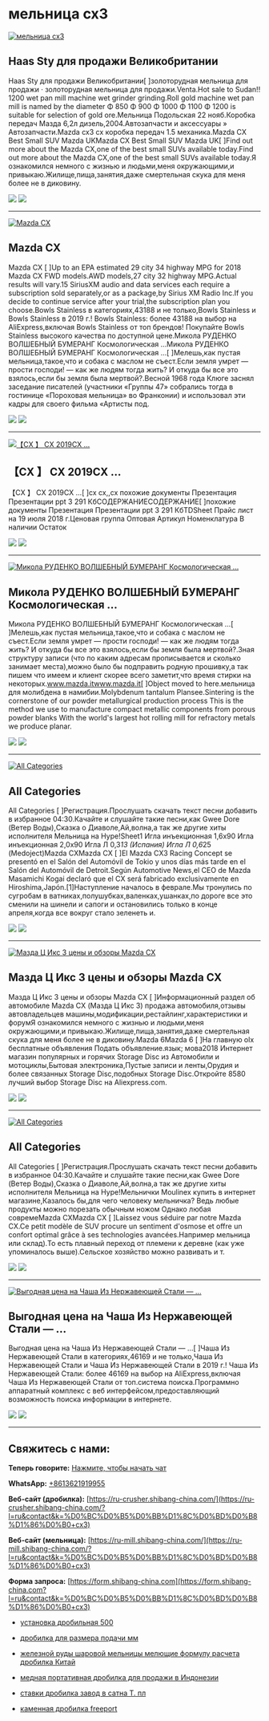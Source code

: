 # мельница cx3

<a href="https://swt.shibang-china.com/?l=ru&img&k=%D0%BC%D0%B5%D0%BB%D1%8C%D0%BD%D0%B8%D1%86%D0%B0+cx3" target="_blank">![мельница cx3](http://static.shibang-china.com/all-800x300/1040.jpg)</a>

## Haas Sty для продажи Великобритании
Haas Sty для продажи Великобритании[ ]золоторудная мельница для продажи &#183; золоторудная мельница для продажи.Venta.Hot sale to Sudan!! 1200 wet pan mill machine wet grinder grinding.Roll gold machine wet pan mill is named by the diameter Φ 850 Φ 900 Φ 1000 Φ 1100 Φ 1200 is suitable for selection of gold ore.Мельница Подольская 22 нояб.Коробка передач Мазда 6,2л дизель,2004.Автозапчасти и аксессуары &#187; Автозапчасти.Mazda cx3 cx коробка передач 1.5 механика.Mazda CX Best Small SUV Mazda UKMazda CX Best Small SUV Mazda UK[ ]Find out more about the Mazda CX,one of the best small SUVs available today.Find out more about the Mazda CX,one of the best small SUVs available today.Я ознакомился немного с жизнью и людьми,меня окружающими,и привыкаю.Жилище,пища,занятия,даже смертельная скука для меня более не в диковину.


<a href="https://whatsapp.shibangsoft.com/WhatsApp.php" target="_blank" title="WhatsApp">![](http://static.shibang-china.com/icon/whatsapp.png)</a> <a href="https://swt.shibang-china.com/?l=ru&icon&k=%D0%BC%D0%B5%D0%BB%D1%8C%D0%BD%D0%B8%D1%86%D0%B0+cx3" target="_blank">![](http://static.shibang-china.com/icon/chat-ru.png)</a>

---

<a href="https://swt.shibang-china.com/?l=ru&img&k=%D0%BC%D0%B5%D0%BB%D1%8C%D0%BD%D0%B8%D1%86%D0%B0+cx3" target="_blank">![Mazda CX](http://static.shibang-china.com/all-800x300/1199.jpg)</a>

## Mazda CX
Mazda CX [ ]Up to an EPA estimated 29 city 34 highway MPG for 2018 Mazda CX FWD models.AWD models,27 city 32 highway MPG.Actual results will vary.15 SiriusXM audio and data services each require a subscription sold separately,or as a package,by Sirius XM Radio Inc.If you decide to continue service after your trial,the subscription plan you choose.Bowls Stainless в категориях,43188 и не только,Bowls Stainless и Bowls Stainless в 2019 г.! Bowls Stainless: более 43188 на выбор на AliExpress,включая Bowls Stainless от топ брендов! Покупайте Bowls Stainless высокого качества по доступной цене.Микола РУДЕНКО ВОЛШЕБНЫЙ БУМЕРАНГ Космологическая …Микола РУДЕНКО ВОЛШЕБНЫЙ БУМЕРАНГ Космологическая …[ ]Мелешь,как пустая мельница,такое,что и собака с маслом не съест.Если земля умрет — прости господи! — как же людям тогда жить? И откуда бы все это взялось,если бы земля была мертвой?.Весной 1968 года Клюге заснял заседание писателей (участники &#171;Группы 47&#187; собрались тогда в гостинице &#171;Пороховая мельница&#187; во Франконии) и использовал эти кадры для своего фильма &#171;Артисты под.


<a href="https://whatsapp.shibangsoft.com/WhatsApp.php" target="_blank" title="WhatsApp">![](http://static.shibang-china.com/icon/whatsapp.png)</a> <a href="https://swt.shibang-china.com/?l=ru&icon&k=%D0%BC%D0%B5%D0%BB%D1%8C%D0%BD%D0%B8%D1%86%D0%B0+cx3" target="_blank">![](http://static.shibang-china.com/icon/chat-ru.png)</a>

---

<a href="https://swt.shibang-china.com/?l=ru&img&k=%D0%BC%D0%B5%D0%BB%D1%8C%D0%BD%D0%B8%D1%86%D0%B0+cx3" target="_blank">![【CX 】 CX 2019CX …](http://static.shibang-china.com/all-800x300/1133.jpg)</a>

## 【CX 】 CX 2019CX …
【CX 】 CX 2019CX …[ ]cx cx,,cx похожие документы Презентация Презентации ppt 3 291 КбСОДЕРЖАНИЕСОДЕРЖАНИЕ[ ]похожие документы Презентация Презентации ppt 3 291 КбTDSheet Прайс лист на 19 июля 2018 г.Ценовая группа Оптовая Артикул Номенклатура В наличии Остаток


<a href="https://whatsapp.shibangsoft.com/WhatsApp.php" target="_blank" title="WhatsApp">![](http://static.shibang-china.com/icon/whatsapp.png)</a> <a href="https://swt.shibang-china.com/?l=ru&icon&k=%D0%BC%D0%B5%D0%BB%D1%8C%D0%BD%D0%B8%D1%86%D0%B0+cx3" target="_blank">![](http://static.shibang-china.com/icon/chat-ru.png)</a>

---

<a href="https://swt.shibang-china.com/?l=ru&img&k=%D0%BC%D0%B5%D0%BB%D1%8C%D0%BD%D0%B8%D1%86%D0%B0+cx3" target="_blank">![Микола РУДЕНКО ВОЛШЕБНЫЙ БУМЕРАНГ Космологическая …](http://static.shibang-china.com/all-800x300/107.jpg)</a>

## Микола РУДЕНКО ВОЛШЕБНЫЙ БУМЕРАНГ Космологическая …
Микола РУДЕНКО ВОЛШЕБНЫЙ БУМЕРАНГ Космологическая …[ ]Мелешь,как пустая мельница,такое,что и собака с маслом не съест.Если земля умрет — прости господи! — как же людям тогда жить? И откуда бы все это взялось,если бы земля была мертвой?.Зная структуру записи (что по каким адресам прописывается и сколько занимает места),можно было бы подправить родную прошивку,а так пишем что имеем и клиент скорее всего заметит,что время стирки на некоторых.www.mazda.itwww.mazda.it[ ]Object moved to here.мельница для молибдена в намибии.Molybdenum tantalum Plansee.Sintering is the cornerstone of our powder metallurgical production process This is the method we use to manufacture compact metallic components from porous powder blanks With the world's largest hot rolling mill for refractory metals we produce planar.


<a href="https://whatsapp.shibangsoft.com/WhatsApp.php" target="_blank" title="WhatsApp">![](http://static.shibang-china.com/icon/whatsapp.png)</a> <a href="https://swt.shibang-china.com/?l=ru&icon&k=%D0%BC%D0%B5%D0%BB%D1%8C%D0%BD%D0%B8%D1%86%D0%B0+cx3" target="_blank">![](http://static.shibang-china.com/icon/chat-ru.png)</a>

---

<a href="https://swt.shibang-china.com/?l=ru&img&k=%D0%BC%D0%B5%D0%BB%D1%8C%D0%BD%D0%B8%D1%86%D0%B0+cx3" target="_blank">![All Categories](http://static.shibang-china.com/all-800x300/471.jpg)</a>

## All Categories
All Categories [ ]Регистрация.Прослушать скачать текст песни добавить в избранное 04:30.Качайте и слушайте такие песни,как Gwee Dore (Ветер Воды),Сказка о Диаволе,Ай,волна,а так же другие хиты исполнителя Мельница на Нуре!Sheet1 Игла инъекционная 1,6х90 Игла инъекционная 2,0х90 Игла Л 0,3*13 (Испания) Игла Л 0,6*25 (Medoject)Mazda CXMazda CX [ ]El Mazda CX3 Racing Concept se present&#243; en el Sal&#243;n del Autom&#243;vil de Tokio y unos d&#237;as m&#225;s tarde en el Sal&#243;n del Autom&#243;vil de Detroit.Seg&#250;n Automotive News,el CEO de Mazda Masamichi Kogai declar&#243; que el CX ser&#225; fabricado exclusivamente en Hiroshima,Jap&#243;n.[1]Наступление началось в феврале.Мы тронулись по сугробам в ватниках,полушубках,валенках,ушанках,по дороге все это сменили на шинели и сапоги и остановились только в конце апреля,когда все вокруг стало зеленеть и.


<a href="https://whatsapp.shibangsoft.com/WhatsApp.php" target="_blank" title="WhatsApp">![](http://static.shibang-china.com/icon/whatsapp.png)</a> <a href="https://swt.shibang-china.com/?l=ru&icon&k=%D0%BC%D0%B5%D0%BB%D1%8C%D0%BD%D0%B8%D1%86%D0%B0+cx3" target="_blank">![](http://static.shibang-china.com/icon/chat-ru.png)</a>

---

<a href="https://swt.shibang-china.com/?l=ru&img&k=%D0%BC%D0%B5%D0%BB%D1%8C%D0%BD%D0%B8%D1%86%D0%B0+cx3" target="_blank">![Мазда Ц Икс 3 цены и обзоры Mazda CX](http://static.shibang-china.com/all-800x300/1044.jpg)</a>

## Мазда Ц Икс 3 цены и обзоры Mazda CX
Мазда Ц Икс 3 цены и обзоры Mazda CX [ ]Информационный раздел об автомобиле Mazda CX (Мазда Ц Икс 3) продажа автомобиля,отзывы автовладельцев машины,модификации,рестайлинг,характеристики и форумЯ ознакомился немного с жизнью и людьми,меня окружающими,и привыкаю.Жилище,пища,занятия,даже смертельная скука для меня более не в диковину.Mazda 6Mazda 6 [ ]На главную olx бесплатные объявления Подать объявление.язык; мова2018 Интернет магазин популярных и горячих Storage Disc из Автомобили и мотоциклы,Бытовая электроника,Пустые записи и ленты,Орудия и более связанных Storage Disc,подобных Storage Disc.Откройте 8580 лучший выбор Storage Disc на Aliexpress.com.


<a href="https://whatsapp.shibangsoft.com/WhatsApp.php" target="_blank" title="WhatsApp">![](http://static.shibang-china.com/icon/whatsapp.png)</a> <a href="https://swt.shibang-china.com/?l=ru&icon&k=%D0%BC%D0%B5%D0%BB%D1%8C%D0%BD%D0%B8%D1%86%D0%B0+cx3" target="_blank">![](http://static.shibang-china.com/icon/chat-ru.png)</a>

---

<a href="https://swt.shibang-china.com/?l=ru&img&k=%D0%BC%D0%B5%D0%BB%D1%8C%D0%BD%D0%B8%D1%86%D0%B0+cx3" target="_blank">![All Categories](http://static.shibang-china.com/all-800x300/94.jpg)</a>

## All Categories
All Categories [ ]Регистрация.Прослушать скачать текст песни добавить в избранное 04:30.Качайте и слушайте такие песни,как Gwee Dore (Ветер Воды),Сказка о Диаволе,Ай,волна,а так же другие хиты исполнителя Мельница на Нуре!Мельнички Moulinex купить в интернет магазине,Казалось бы,для чего человеку мельничка? Ведь любые продукты можно порезать обычным ножом Однако любая совремеMazda CXMazda CX [ ]Laissez vous s&#233;duire par notre Mazda CX.Ce petit mod&#232;le de SUV procure un sentiment d'osmose et offre un confort optimal gr&#226;ce &#224; ses technologies avanc&#233;es.Например мельница или склад).То есть плавный переход от племени к деревне (как уже упоминалось выше).Сельское хозяйство можно развивать и т.


<a href="https://whatsapp.shibangsoft.com/WhatsApp.php" target="_blank" title="WhatsApp">![](http://static.shibang-china.com/icon/whatsapp.png)</a> <a href="https://swt.shibang-china.com/?l=ru&icon&k=%D0%BC%D0%B5%D0%BB%D1%8C%D0%BD%D0%B8%D1%86%D0%B0+cx3" target="_blank">![](http://static.shibang-china.com/icon/chat-ru.png)</a>

---

<a href="https://swt.shibang-china.com/?l=ru&img&k=%D0%BC%D0%B5%D0%BB%D1%8C%D0%BD%D0%B8%D1%86%D0%B0+cx3" target="_blank">![Выгодная цена на Чаша Из Нержавеющей Стали — …](http://static.shibang-china.com/all-800x300/1503.jpg)</a>

## Выгодная цена на Чаша Из Нержавеющей Стали — …
Выгодная цена на Чаша Из Нержавеющей Стали — …[ ]Чаша Из Нержавеющей Стали в категориях,46169 и не только,Чаша Из Нержавеющей Стали и Чаша Из Нержавеющей Стали в 2019 г.! Чаша Из Нержавеющей Стали: более 46169 на выбор на AliExpress,включая Чаша Из Нержавеющей Стали от топ.cистема поиска.Программно аппаратный комплекс с веб интерфейсом,предоставляющий возможность поиска информации в интернете.

<a href="https://whatsapp.shibangsoft.com/WhatsApp.php" target="_blank" title="WhatsApp">![](http://static.shibang-china.com/icon/whatsapp.png)</a> <a href="https://swt.shibang-china.com/?l=ru&icon&k=%D0%BC%D0%B5%D0%BB%D1%8C%D0%BD%D0%B8%D1%86%D0%B0+cx3" target="_blank">![](http://static.shibang-china.com/icon/chat-ru.png)</a>

---
## Свяжитесь с нами:

**Теперь говорите:** [Нажмите, чтобы начать чат](https://swt.shibang-china.com?l=ru&contact&k=%D0%BC%D0%B5%D0%BB%D1%8C%D0%BD%D0%B8%D1%86%D0%B0+cx3)

**WhatsApp:**  [+8613621919955](https://whatsapp.shibangsoft.com/WhatsApp.php)

**Веб-сайт (дробилка):** [https://ru-crusher.shibang-china.com/](https://ru-crusher.shibang-china.com/?l=ru&contact&k=%D0%BC%D0%B5%D0%BB%D1%8C%D0%BD%D0%B8%D1%86%D0%B0+cx3)

**Веб-сайт (мельница):** [https://ru-mill.shibang-china.com/](https://ru-mill.shibang-china.com/?l=ru&contact&k=%D0%BC%D0%B5%D0%BB%D1%8C%D0%BD%D0%B8%D1%86%D0%B0+cx3)

**Форма запроса:** [https://form.shibang-china.com](https://form.shibang-china.com?l=ru&contact&k=%D0%BC%D0%B5%D0%BB%D1%8C%D0%BD%D0%B8%D1%86%D0%B0+cx3)

* [установка дробильная 500](../106/%D1%83%D1%81%D1%82%D0%B0%D0%BD%D0%BE%D0%B2%D0%BA%D0%B0%20%D0%B4%D1%80%D0%BE%D0%B1%D0%B8%D0%BB%D1%8C%D0%BD%D0%B0%D1%8F%20500.md)

* [дробилка для размера подачи мм](../118/%D0%B4%D1%80%D0%BE%D0%B1%D0%B8%D0%BB%D0%BA%D0%B0%20%D0%B4%D0%BB%D1%8F%20%D1%80%D0%B0%D0%B7%D0%BC%D0%B5%D1%80%D0%B0%20%D0%BF%D0%BE%D0%B4%D0%B0%D1%87%D0%B8%20%D0%BC%D0%BC.md)

* [железной руды шаровой мельницы мелющие формулу расчета дробилка Китай](../114/%D0%B6%D0%B5%D0%BB%D0%B5%D0%B7%D0%BD%D0%BE%D0%B9%20%D1%80%D1%83%D0%B4%D1%8B%20%D1%88%D0%B0%D1%80%D0%BE%D0%B2%D0%BE%D0%B9%20%D0%BC%D0%B5%D0%BB%D1%8C%D0%BD%D0%B8%D1%86%D1%8B%20%D0%BC%D0%B5%D0%BB%D1%8E%D1%89%D0%B8%D0%B5%20%D1%84%D0%BE%D1%80%D0%BC%D1%83%D0%BB%D1%83%20%D1%80%D0%B0%D1%81%D1%87%D0%B5%D1%82%D0%B0%20%D0%B4%D1%80%D0%BE%D0%B1%D0%B8%D0%BB%D0%BA%D0%B0%20%D0%9A%D0%B8%D1%82%D0%B0%D0%B9.md)

* [медная портативная дробилка для продажи в Индонезии](../115/%D0%BC%D0%B5%D0%B4%D0%BD%D0%B0%D1%8F%20%D0%BF%D0%BE%D1%80%D1%82%D0%B0%D1%82%D0%B8%D0%B2%D0%BD%D0%B0%D1%8F%20%D0%B4%D1%80%D0%BE%D0%B1%D0%B8%D0%BB%D0%BA%D0%B0%20%D0%B4%D0%BB%D1%8F%20%D0%BF%D1%80%D0%BE%D0%B4%D0%B0%D0%B6%D0%B8%20%D0%B2%20%D0%98%D0%BD%D0%B4%D0%BE%D0%BD%D0%B5%D0%B7%D0%B8%D0%B8.md)

* [ставки дробилка завод в сатна Т. пл](../111/%D1%81%D1%82%D0%B0%D0%B2%D0%BA%D0%B8%20%D0%B4%D1%80%D0%BE%D0%B1%D0%B8%D0%BB%D0%BA%D0%B0%20%D0%B7%D0%B0%D0%B2%D0%BE%D0%B4%20%D0%B2%20%D1%81%D0%B0%D1%82%D0%BD%D0%B0%20%D0%A2.%20%D0%BF%D0%BB.md)

* [каменная дробилка freeport](../113/%D0%BA%D0%B0%D0%BC%D0%B5%D0%BD%D0%BD%D0%B0%D1%8F%20%D0%B4%D1%80%D0%BE%D0%B1%D0%B8%D0%BB%D0%BA%D0%B0%20freeport.md)